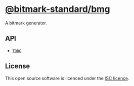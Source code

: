 [@bitmark-standard/bmg](../README.md)
================

A bitmark generator.


## API

- [`TODO`](./interfaces/TODO.md)

## License

This open source software is licenced under the [ISC licence](https://opensource.org/license/isc-license-txt).
